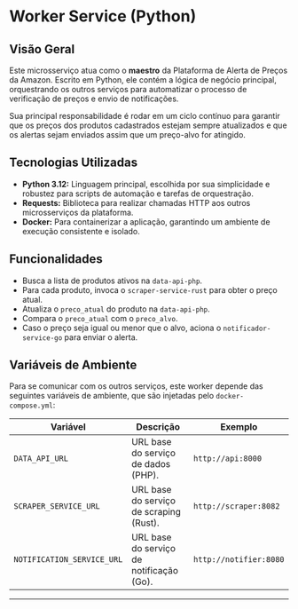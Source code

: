 # Worker Service (Python)

## Visão Geral

Este microsserviço atua como o **maestro** da Plataforma de Alerta de Preços da Amazon. Escrito em Python, ele contém a lógica de negócio principal, orquestrando os outros serviços para automatizar o processo de verificação de preços e envio de notificações.

Sua principal responsabilidade é rodar em um ciclo contínuo para garantir que os preços dos produtos cadastrados estejam sempre atualizados e que os alertas sejam enviados assim que um preço-alvo for atingido.

## Tecnologias Utilizadas

-   **Python 3.12:** Linguagem principal, escolhida por sua simplicidade e robustez para scripts de automação e tarefas de orquestração.
-   **Requests:** Biblioteca para realizar chamadas HTTP aos outros microsserviços da plataforma.
-   **Docker:** Para containerizar a aplicação, garantindo um ambiente de execução consistente e isolado.

## Funcionalidades

-   Busca a lista de produtos ativos na `data-api-php`.
-   Para cada produto, invoca o `scraper-service-rust` para obter o preço atual.
-   Atualiza o `preco_atual` do produto na `data-api-php`.
-   Compara o `preco_atual` com o `preco_alvo`.
-   Caso o preço seja igual ou menor que o alvo, aciona o `notificador-service-go` para enviar o alerta.

## Variáveis de Ambiente

Para se comunicar com os outros serviços, este worker depende das seguintes variáveis de ambiente, que são injetadas pelo `docker-compose.yml`:

| Variável                 | Descrição                                         | Exemplo                              |
| ------------------------ | ------------------------------------------------- | ------------------------------------ |
| `DATA_API_URL`           | URL base do serviço de dados (PHP).               | `http://api:8000`                    |
| `SCRAPER_SERVICE_URL`    | URL base do serviço de scraping (Rust).           | `http://scraper:8082`                |
| `NOTIFICATION_SERVICE_URL` | URL base do serviço de notificação (Go). | `http://notifier:8080`               |

---